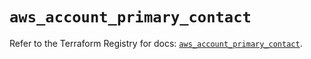 # `aws_account_primary_contact`

Refer to the Terraform Registry for docs: [`aws_account_primary_contact`](https://registry.terraform.io/providers/hashicorp/aws/5.78.0/docs/resources/account_primary_contact).
